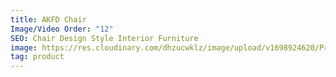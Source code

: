 ```yaml
---
title: AKFD Chair
Image/Video Order: "12"
SEO: Chair Design Style Interior Furniture
image: https://res.cloudinary.com/dhzucwklz/image/upload/v1698924620/Products/_DSC3349-2highreslowres_mmthdq.jpg
tag: product
---
```

